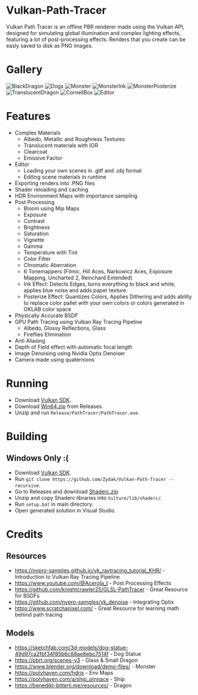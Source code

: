 # Vulkan-Path-Tracer

Vulkan Path Tracer is an offline PBR renderer made using the Vulkan API, designed for simulating global illumination and complex lighting effects, featuring a lot of post-processing effects. Renders that you create can be easly saved to disk as PNG images.

# Gallery
![BlackDragon](./Gallery/BlackDragon.png)
![Dogs](./Gallery/Dogs.png)
![Monster](./Gallery/MonsterRough.png)
![MonsterInk](./Gallery/MonsterInk.png)
![MonsterPosterize](./Gallery/MonsterPosterize.png)
![TranslucentDragon](./Gallery/TranslucentDragon.png)
![CornellBox](./Gallery/CornellBox.png)
![Editor](./Gallery/Editor.png)

# Features
- Complex Materials
  - Albedo, Metallic and Roughness Textures
  - Translucent materials with IOR
  - Clearcoat
  - Emissive Factor
- Editor
  - Loading your own scenes in .gltf and .obj format
  - Editing scene materials in runtime
- Exporting renders into .PNG files
- Shader reloading and caching
- HDR Environment Maps with importance sampling
- Post Processing
  - Bloom using Mip Maps
  - Exposure
  - Contrast
  - Brightness
  - Saturation
  - Vignette
  - Gamma
  - Temperature with Tint
  - Color Filter
  - Chromatic Aberration
  - 6 Tonemappers (Filmic, Hill Aces, Narkowicz Aces, Exposure Mapping, Uncharted 2, Reinchard Extended)
  - Ink Effect: Detects Edges, turns everything to black and white, applies blue noise and adds paper texture.
  - Posterize Effect: Quantizes Colors, Applies Dithering and adds ability to replace color pallet with your own colors or colors generated in OKLAB color space
- Physically Accurate BSDF
- GPU Path Tracing using Vulkan Ray Tracing Pipeline
  - Albedo, Glossy Reflections, Glass
  - Fireflies Elimination
- Anti Aliasing
- Depth of Field effect with automatic focal length
- Image Denoising using Nvidia Optix Denoiser
- Camera made using quaternions

# Running
- Download [Vulkan SDK](https://vulkan.lunarg.com/sdk/home#windows).
- Download [Win64.zip](https://github.com/Zydak/Vulkan-Path-Tracer/releases/download/Release/Win64.zip) from Releases.
- Unzip and run `Release/PathTracer/PathTracer.exe`.

# Building
## Windows Only :(
- Download [Vulkan SDK](https://vulkan.lunarg.com/sdk/home#windows).
- Run `git clone https://github.com/Zydak/Vulkan-Path-Tracer --recursive`.
- Go to Releases and download [Shaderc.zip](https://github.com/Zydak/Vulkan-Path-Tracer/releases/download/Shaderc/Shaderc.zip)
- Unzip and copy Shaderc libraries into `Vulture/lib/shaderc/`.
- Run `setup.bat` in main directory.
- Open generated solution in Visual Studio.

# Credits
## Resources
- https://nvpro-samples.github.io/vk_raytracing_tutorial_KHR/ - Introduction to Vulkan Ray Tracing Pipeline
- https://www.youtube.com/@Acerola_t - Post Processing Effects
- https://github.com/knightcrawler25/GLSL-PathTracer - Great Resource for BSDFs
- https://github.com/nvpro-samples/vk_denoise - Integrating Optix
- https://www.scratchapixel.com/ - Great Resource for learning math behind path tracing

## Models
- https://sketchfab.com/3d-models/dog-statue-49d97ca2fbf34f85b6c88ae8ebc7514f - Dog Statue
- https://pbrt.org/scenes-v3 - Glass & Small Dragon
- https://www.blender.org/download/demo-files/ - Monster
- https://polyhaven.com/hdris - Env Maps
- https://polyhaven.com/a/ship_pinnace - Ship
- https://benedikt-bitterli.me/resources/ - Dragon
